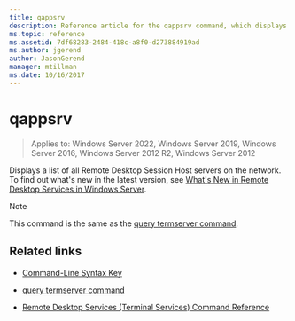 ```yaml
---
title: qappsrv
description: Reference article for the qappsrv command, which displays a list of all Remote Desktop Session Host servers on the network.
ms.topic: reference
ms.assetid: 7df68283-2484-418c-a8f0-d273884919ad
ms.author: jgerend
author: JasonGerend
manager: mtillman
ms.date: 10/16/2017
---
```


# qappsrv

>Applies to: Windows Server 2022, Windows Server 2019, Windows Server 2016, Windows Server 2012 R2, Windows Server 2012

Displays a list of all Remote Desktop Session Host servers on the network. To find out what's new in the latest version, see [What's New in Remote Desktop Services in Windows Server](/previous-versions/windows/it-pro/windows-server-2012-r2-and-2012/dn283323(v=ws.11)).

> [!NOTE]
> This command is the same as the [query termserver command](query-termserver.md).

## Related links

- [Command-Line Syntax Key](command-line-syntax-key.md)

- [query termserver command](query-termserver.md)

- [Remote Desktop Services (Terminal Services) Command Reference](remote-desktop-services-terminal-services-command-reference.md)
